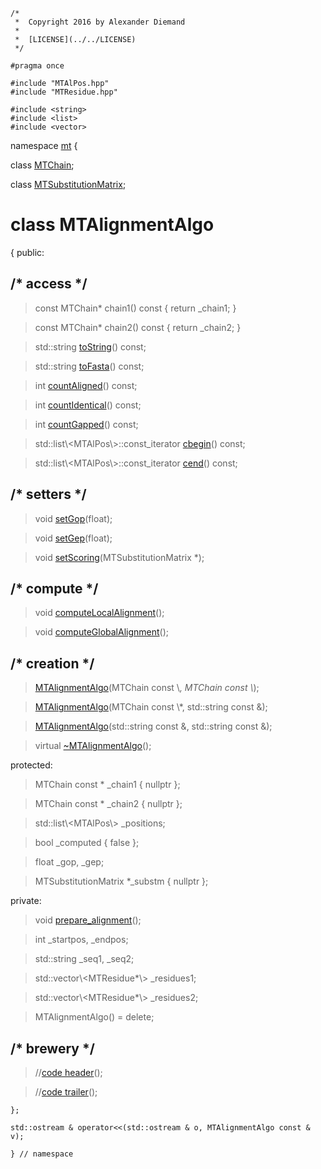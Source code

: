 ~~~ { .cpp }
/*
 *  Copyright 2016 by Alexander Diemand
 *
 *  [LICENSE](../../LICENSE)
 */

#pragma once

#include "MTAlPos.hpp"
#include "MTResidue.hpp"

#include <string>
#include <list>
#include <vector>
~~~

namespace [mt](namespace_mt.list) {

class [MTChain](MTChain.hpp.md);

class [MTSubstitutionMatrix](MTSubstitutionMatrix.hpp.md);

# class MTAlignmentAlgo

{
public:
    
##  /* access */

>const MTChain* chain1() const { return _chain1; }

>const MTChain* chain2() const { return _chain2; }

>std::string [toString](MTAlignmentAlgo_access.cpp.md)() const;

>std::string [toFasta](MTAlignmentAlgo_access.cpp.md)() const;

>int [countAligned](MTAlignmentAlgo_access.cpp.md)() const;

>int [countIdentical](MTAlignmentAlgo_access.cpp.md)() const;

>int [countGapped](MTAlignmentAlgo_access.cpp.md)() const;

>std::list\\<MTAlPos\\>::const_iterator [cbegin](MTAlignmentAlgo_access.cpp.md)() const;

>std::list\\<MTAlPos\\>::const_iterator [cend](MTAlignmentAlgo_access.cpp.md)() const;

## /* setters */

>void [setGop](MTAlignmentAlgo_setters.cpp.md)(float);

>void [setGep](MTAlignmentAlgo_setters.cpp.md)(float);

>void [setScoring](MTAlignmentAlgo_setters.cpp.md)(MTSubstitutionMatrix *);

##  /* compute */

>void [computeLocalAlignment](MTAlignmentAlgo_computeLocalAlignment.cpp.md)();

>void [computeGlobalAlignment](MTAlignmentAlgo_computeGlobalAlignment.cpp.md)();


##  /* creation */

>[MTAlignmentAlgo](MTAlignmentAlgo_ctor.cpp.md)(MTChain const \\*, MTChain const \\*);

>[MTAlignmentAlgo](MTAlignmentAlgo_ctor.cpp.md)(MTChain const \\*, std::string const &);

>[MTAlignmentAlgo](MTAlignmentAlgo_ctor.cpp.md)(std::string const &, std::string const &);

>virtual [~MTAlignmentAlgo](MTAlignmentAlgo_dtor.cpp.md)();


protected:

>MTChain const * _chain1 { nullptr };

>MTChain const * _chain2 { nullptr };

>std::list\\<MTAlPos\\> _positions;

>bool _computed { false };

>float _gop, _gep;

>MTSubstitutionMatrix *_substm { nullptr };

private:

>void [prepare_alignment](MTAlignmentAlgo_prepare.cpp.md)();

>int _startpos, _endpos;

>std::string _seq1, _seq2;

>std::vector\\<MTResidue*\\> _residues1;

>std::vector\\<MTResidue*\\> _residues2;

>MTAlignmentAlgo() = delete;

## /* brewery */

>//[code header](MTAlignmentAlgo_-alpha-.md)();

>//[code trailer](MTAlignmentAlgo_-omega-.md)();


~~~ { .cpp }
};

std::ostream & operator<<(std::ostream & o, MTAlignmentAlgo const & v);

} // namespace
~~~

